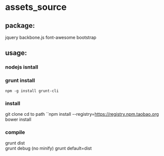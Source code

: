 # assets_source
## package:
  jquery 
  backbone.js
  font-awesome
  bootstrap 
## usage:
  ### nodejs isntall
  ### grunt install
    npm -g install grunt-cli
  ###  install
   git clone
   cd to path
   ``npm install --registry=https://registry.npm.taobao.org
   bower install
  ### compile
   grunt dist    
   grunt debug (no minify)
   grunt default=dist
  
 

